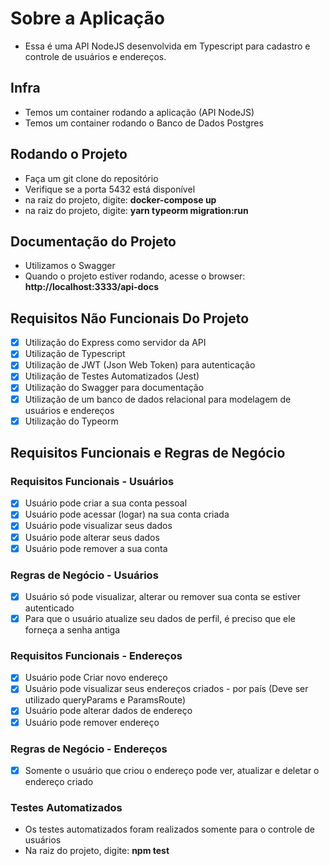 # Sobre a Aplicação
- Essa é uma API NodeJS desenvolvida em Typescript para cadastro e controle de usuários e endereços.  

## Infra
- Temos um container rodando a aplicação (API NodeJS)
- Temos um container rodando o Banco de Dados Postgres

## Rodando o Projeto
- Faça um git clone do repositório
- Verifique se a porta 5432 está disponível
- na raiz do projeto, digite: **docker-compose up**
- na raiz do projeto, digite: **yarn typeorm migration:run**

## Documentação do Projeto
- Utilizamos o Swagger 
- Quando o projeto estiver rodando, acesse o browser: **http://localhost:3333/api-docs** 

## Requisitos Não Funcionais Do Projeto
- [x] Utilização do Express como servidor da API
- [x] Utilização de Typescript
- [x] Utilização de JWT (Json Web Token) para autenticação
- [x] Utilização de Testes Automatizados (Jest)
- [x] Utilização do Swagger para documentação
- [x] Utilização de um banco de dados relacional para modelagem de usuários e endereços
- [x] Utilização do Typeorm

## Requisitos Funcionais e Regras de Negócio

### Requisitos Funcionais - Usuários
- [x] Usuário pode criar a sua conta pessoal
- [x] Usuário pode acessar (logar) na sua conta criada
- [x] Usuário pode visualizar seus dados
- [x] Usuário pode alterar seus dados
- [x] Usuário pode remover a sua conta

### Regras de Negócio - Usuários
- [x] Usuário só pode visualizar, alterar ou remover sua conta se estiver autenticado
- [x] Para que o usuário atualize seu dados de perfil, é preciso que ele forneça a senha antiga

### Requisitos Funcionais - Endereços
- [x] Usuário pode Criar novo endereço
- [x] Usuário pode visualizar seus endereços criados - por país (Deve ser utilizado queryParams e ParamsRoute)
- [x] Usuário pode alterar dados de endereço
- [x] Usuário pode remover endereço 

### Regras de Negócio - Endereços
- [x] Somente o usuário que criou o endereço pode ver, atualizar e deletar o endereço criado


### Testes Automatizados
- Os testes automatizados foram realizados somente para o controle de usuários
- Na raiz do projeto, digite: **npm test**

